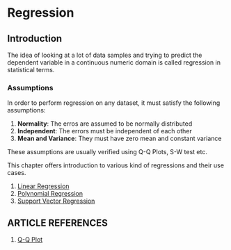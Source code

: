 # Regression

## Introduction

The idea of looking at a lot of data samples and trying to predict the dependent variable in a continuous numeric domain is called regression in statistical terms. 

### Assumptions

In order to perform regression on any dataset, it must satisfy the following assumptions:

1. **Normality**: The erros are assumed to be normally distributed 
2. **Independent**: The errors must be independent of each other
3. **Mean and Variance**: They must have zero mean and constant variance

These assumptions are usually verified using Q-Q Plots, S-W test etc.

This chapter offers introduction to various kind of regressions and their use cases. 

1. [Linear Regression](./01-LinearRegression.md)
2. [Polynomial Regression](./02-PolynomialRegression.md)
3. [Support Vector Regression](./03-SupportVectorRegression.md)

## ARTICLE REFERENCES

1. [Q-Q Plot](https://en.wikipedia.org/wiki/Q%E2%80%93Q_plot)
